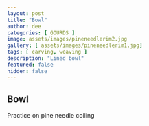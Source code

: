 ```yaml
---
layout: post
title: "Bowl"
author: dee
categories: [ GOURDS ]
image: assets/images/pineneedlerim2.jpg
gallery: [ assets/images/pineneedlerim1.jpg]
tags: [ carving, weaving ]
description: "Lined bowl"
featured: false
hidden: false
---
```


## Bowl

Practice on pine needle coiling
